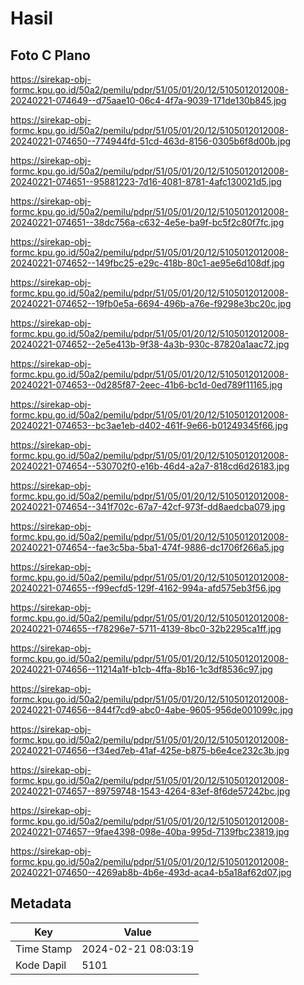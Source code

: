 # Hasil

## Foto C Plano

https://sirekap-obj-formc.kpu.go.id/50a2/pemilu/pdpr/51/05/01/20/12/5105012012008-20240221-074649--d75aae10-06c4-4f7a-9039-171de130b845.jpg

https://sirekap-obj-formc.kpu.go.id/50a2/pemilu/pdpr/51/05/01/20/12/5105012012008-20240221-074650--774944fd-51cd-463d-8156-0305b6f8d00b.jpg

https://sirekap-obj-formc.kpu.go.id/50a2/pemilu/pdpr/51/05/01/20/12/5105012012008-20240221-074651--95881223-7d16-4081-8781-4afc130021d5.jpg

https://sirekap-obj-formc.kpu.go.id/50a2/pemilu/pdpr/51/05/01/20/12/5105012012008-20240221-074651--38dc756a-c632-4e5e-ba9f-bc5f2c80f7fc.jpg

https://sirekap-obj-formc.kpu.go.id/50a2/pemilu/pdpr/51/05/01/20/12/5105012012008-20240221-074652--149fbc25-e29c-418b-80c1-ae95e6d108df.jpg

https://sirekap-obj-formc.kpu.go.id/50a2/pemilu/pdpr/51/05/01/20/12/5105012012008-20240221-074652--19fb0e5a-6694-496b-a76e-f9298e3bc20c.jpg

https://sirekap-obj-formc.kpu.go.id/50a2/pemilu/pdpr/51/05/01/20/12/5105012012008-20240221-074652--2e5e413b-9f38-4a3b-930c-87820a1aac72.jpg

https://sirekap-obj-formc.kpu.go.id/50a2/pemilu/pdpr/51/05/01/20/12/5105012012008-20240221-074653--0d285f87-2eec-41b6-bc1d-0ed789f11165.jpg

https://sirekap-obj-formc.kpu.go.id/50a2/pemilu/pdpr/51/05/01/20/12/5105012012008-20240221-074653--bc3ae1eb-d402-461f-9e66-b01249345f66.jpg

https://sirekap-obj-formc.kpu.go.id/50a2/pemilu/pdpr/51/05/01/20/12/5105012012008-20240221-074654--530702f0-e16b-46d4-a2a7-818cd6d26183.jpg

https://sirekap-obj-formc.kpu.go.id/50a2/pemilu/pdpr/51/05/01/20/12/5105012012008-20240221-074654--341f702c-67a7-42cf-973f-dd8aedcba079.jpg

https://sirekap-obj-formc.kpu.go.id/50a2/pemilu/pdpr/51/05/01/20/12/5105012012008-20240221-074654--fae3c5ba-5ba1-474f-9886-dc1706f266a5.jpg

https://sirekap-obj-formc.kpu.go.id/50a2/pemilu/pdpr/51/05/01/20/12/5105012012008-20240221-074655--f99ecfd5-129f-4162-994a-afd575eb3f56.jpg

https://sirekap-obj-formc.kpu.go.id/50a2/pemilu/pdpr/51/05/01/20/12/5105012012008-20240221-074655--f78296e7-5711-4139-8bc0-32b2295ca1ff.jpg

https://sirekap-obj-formc.kpu.go.id/50a2/pemilu/pdpr/51/05/01/20/12/5105012012008-20240221-074656--11214a1f-b1cb-4ffa-8b16-1c3df8536c97.jpg

https://sirekap-obj-formc.kpu.go.id/50a2/pemilu/pdpr/51/05/01/20/12/5105012012008-20240221-074656--844f7cd9-abc0-4abe-9605-956de001099c.jpg

https://sirekap-obj-formc.kpu.go.id/50a2/pemilu/pdpr/51/05/01/20/12/5105012012008-20240221-074656--f34ed7eb-41af-425e-b875-b6e4ce232c3b.jpg

https://sirekap-obj-formc.kpu.go.id/50a2/pemilu/pdpr/51/05/01/20/12/5105012012008-20240221-074657--89759748-1543-4264-83ef-8f6de57242bc.jpg

https://sirekap-obj-formc.kpu.go.id/50a2/pemilu/pdpr/51/05/01/20/12/5105012012008-20240221-074657--9fae4398-098e-40ba-995d-7139fbc23819.jpg

https://sirekap-obj-formc.kpu.go.id/50a2/pemilu/pdpr/51/05/01/20/12/5105012012008-20240221-074650--4269ab8b-4b6e-493d-aca4-b5a18af62d07.jpg


## Metadata

| Key        | Value               |
| ---------- | ------------------- |
| Time Stamp | 2024-02-21 08:03:19 |
| Kode Dapil | 5101                |




